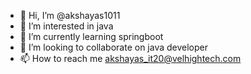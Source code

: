 - 👋 Hi, I’m @akshayas1011
- 👀 I’m interested in java
- 🌱 I’m currently learning springboot
- 💞️ I’m looking to collaborate on java developer
- 📫 How to reach me akshayas_it20@velhightech.com

<!---
akshayas1011/akshayas1011 is a ✨ special ✨ repository because its `README.md` (this file) appears on your GitHub profile.
You can click the Preview link to take a look at your changes.
--->

